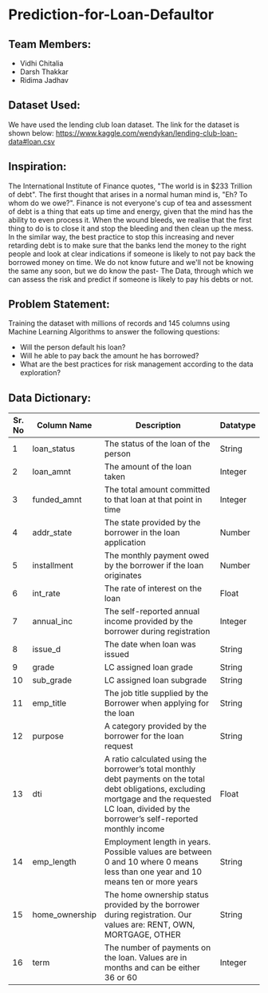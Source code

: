 # Prediction-for-Loan-Defaultor
## Team Members:
* Vidhi Chitalia
* Darsh Thakkar
* Ridima Jadhav

## Dataset Used:
We have used the lending club loan dataset. The link for the dataset is shown below:
https://www.kaggle.com/wendykan/lending-club-loan-data#loan.csv 

## Inspiration:
The International Institute of Finance quotes, "The world is in $233 Trillion of debt". 
The first thought that arises in a normal human mind is, "Eh? To whom do we owe?". 
Finance is not everyone's cup of tea and assessment of debt is a thing that eats up time and energy, given that the mind has the ability to even process it. 
When the wound bleeds, we realise that the first thing to do is to close it and stop the bleeding and then clean up the mess. 
In the similar way, the best practice to stop this increasing and never retarding debt is to make sure that the banks lend the money to the right people and look at clear indications if someone is likely to not pay back the borrowed money on time. 
We do not know future and we'll not be knowing the same any soon, but we do know the past- The Data, through which we can assess the risk and predict if someone is likely to pay his debts or not.

## Problem Statement:
Training the dataset with millions of records and 145 columns using Machine Learning Algorithms to answer the following questions:
* Will the person default his loan?
* Will he able to pay back the amount he has borrowed?
* What are the best practices for risk management according to the data exploration?

## Data Dictionary:
|Sr. No | Column Name | Description | Datatype|
|------ | ----------- | ----------- |---------|
|1| loan_status | The status of the loan of the person | String |
|2|loan_amnt | The amount of the loan taken | Integer |
|3| funded_amnt | The total amount committed to that loan at that point in time | Integer |
|4| addr_state | The state provided by the borrower in the loan application | Number |
|5| installment | The monthly payment owed by the borrower if the loan originates | Number |
|6| int_rate | The rate of interest on the loan | Float|
|7| annual_inc | The self-reported annual income provided by the borrower during registration | Integer |
|8| issue_d | The date when loan was issued | String |
|9| grade | LC assigned loan grade | String |
|10| sub_grade | LC assigned loan subgrade | String |
|11| emp_title | The job title supplied by the Borrower when applying for the loan | String |
|12| purpose |A category provided by the borrower for the loan request| String |
|13| dti | A ratio calculated using the borrower’s total monthly debt payments on the total debt obligations, excluding mortgage and the requested LC loan, divided by the borrower’s self-reported monthly income | Float |
|14|emp_length | Employment length in years. Possible values are between 0 and 10 where 0 means less than one year and 10 means ten or more years | String |
|15| home_ownership |The home ownership status provided by the borrower during registration. Our values are: RENT, OWN, MORTGAGE, OTHER| String |
|16| term | The number of payments on the loan. Values are in months and can be either 36 or 60 | Integer |
